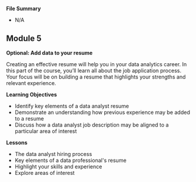 **File Summary**
- N/A

## Module 5

**Optional: Add data to your resume**

Creating an effective resume will help you in your data analytics career. In this part of the course, you’ll learn all about the job application process. Your focus will be on building a resume that highlights your strengths and relevant experience.

**Learning Objectives**
- Identify key elements of a data analyst resume
- Demonstrate an understanding how previous experience may be added to a resume
- Discuss how a data analyst job description may be aligned to a particular area of interest

**Lessons**
- The data analyst hiring process
- Key elements of a data professional's resume
- Highlight your skills and experience
- Explore areas of interest
